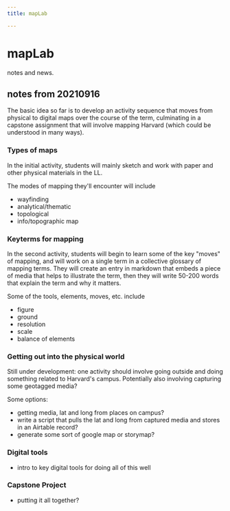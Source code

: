 ```yaml
---
title: mapLab

---
```


# mapLab

notes and news.

## notes from 20210916

The basic idea so far is to develop an activity sequence that moves from physical to digital maps over the course of the term, culminating in a capstone assignment that will involve mapping Harvard (which could be understood in many ways).

### Types of maps 

In the initial activity, students will mainly sketch and work with paper and other physical materials in the LL.

The modes of mapping they'll encounter will include
* wayfinding
* analytical/thematic
* topological
* info/topographic map


### Keyterms for mapping

In the second activity, students will begin to learn some of the key "moves" of mapping, and will work on a single term in a collective glossary of mapping terms. They will create an entry in markdown that embeds a piece of media that helps to illustrate the term, then they will write 50-200 words that explain the term and why it matters. 

Some of the tools, elements, moves, etc. include

* figure
* ground
* resolution
* scale
* balance of elements


### Getting out into the physical world

Still under development: one activity should involve going outside and doing something related to Harvard's campus. Potentially also involving capturing some geotagged media?

Some options:
* getting media, lat and long from places on campus?
* write a script that pulls the lat and long from captured media and stores in an Airtable record?
* generate some sort of google map or storymap?

### Digital tools

* intro to key digital tools for doing all of this well

### Capstone Project

* putting it all together?
